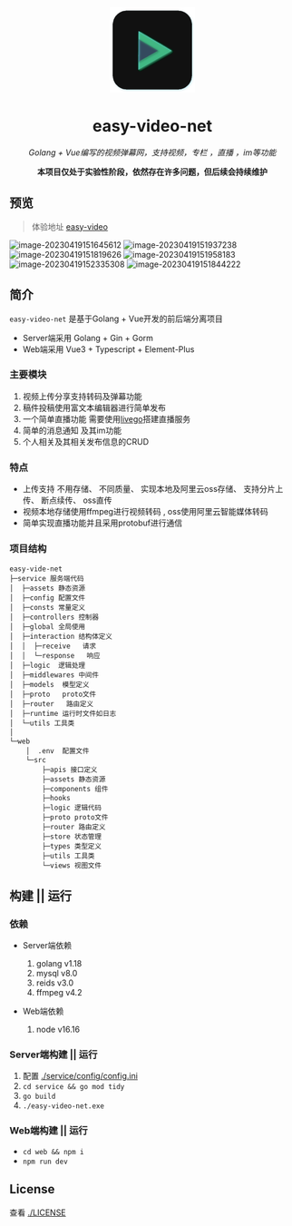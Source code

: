 <div align="center">

<img src="./.github/logo.png" height="150px" width="150px">

# easy-video-net

*Golang + Vue编写的视频弹幕网，支持视频，专栏 ，直播 ，im等功能*

__本项目仅处于实验性阶段，依然存在许多问题，但后续会持续维护__



</div>

## 预览
> 体验地址 [easy-video](http://easy-video.top/)

![image-20230419151645612](https://user-images.githubusercontent.com/64412088/233002215-359b2337-6224-4318-811c-b2195f3cef4a.png)
![image-20230419151937238](https://user-images.githubusercontent.com/64412088/233002263-ff599b43-00c7-4d9a-8caf-2797500b1787.png)
![image-20230419151819626](https://user-images.githubusercontent.com/64412088/233002291-0ff90253-5e13-4240-9d89-43fff9e455b5.png)
![image-20230419151958183](https://user-images.githubusercontent.com/64412088/233002317-6bb54307-b696-48a7-9f73-4a24bdd65261.png)
![image-20230419152335308](https://user-images.githubusercontent.com/64412088/233002344-96b837f1-8174-4d21-9bb7-5d1ea4fad625.png)
![image-20230419151844222](https://user-images.githubusercontent.com/64412088/233002384-374e5375-dad6-4516-9a45-2466ad63d1bb.png)

## 简介

`easy-video-net` 是基于Golang + Vue开发的前后端分离项目
- Server端采用 Golang + Gin + Gorm
- Web端采用 Vue3 + Typescript + Element-Plus

### 主要模块

1. 视频上传分享支持转码及弹幕功能
2. 稿件投稿使用富文本编辑器进行简单发布
3. 一个简单直播功能 需要使用[livego](https://github.com/gwuhaolin/livego)搭建直播服务
4. 简单的消息通知 及其im功能
5. 个人相关及其相关发布信息的CRUD

### 特点

- 上传支持 不用存储、 不同质量、 实现本地及阿里云oss存储、 支持分片上传、 断点续传、 oss直传
- 视频本地存储使用ffmpeg进行视频转码 , oss使用阿里云智能媒体转码
- 简单实现直播功能并且采用protobuf进行通信

### 项目结构

```
easy-vide-net
├─service 服务端代码
│  ├─assets 静态资源
│  ├─config 配置文件
│  ├─consts 常量定义
│  ├─controllers 控制器
│  ├─global 全局使用
│  ├─interaction 结构体定义
│  │  ├─receive   请求  
│  │  └─response   响应
│  ├─logic  逻辑处理
│  ├─middlewares 中间件
│  ├─models  模型定义
│  ├─proto   proto文件
│  ├─router   路由定义
│  ├─runtime 运行时文件如日志
│  └─utils 工具类
│              
└─web
    │  .env  配置文件
    └─src
        ├─apis 接口定义
        ├─assets 静态资源
        ├─components 组件
        ├─hooks 
        ├─logic 逻辑代码
        ├─proto proto文件
        ├─router 路由定义
        ├─store 状态管理
        ├─types 类型定义
        ├─utils 工具类
        └─views 视图文件
```


## 构建 || 运行

### 依赖
- Server端依赖
    1. golang v1.18
    2. mysql  v8.0
    3. reids  v3.0
    4. ffmpeg  v4.2

- Web端依赖
    1. node v16.16

### Server端构建 || 运行
1. 配置 [./service/config/config.ini](./service/config/config.ini)
2. `cd service && go mod tidy`
3. `go build`
4. `./easy-video-net.exe`


### Web端构建 || 运行
- `cd web && npm i`
- `npm run dev`

## License
查看 [./LICENSE]()